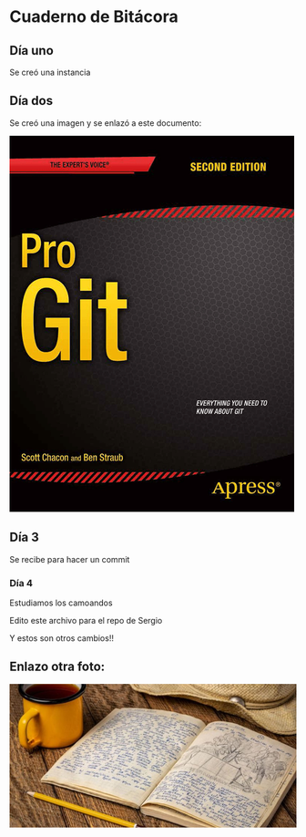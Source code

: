 

# Cuaderno de Bitácora

## Día uno
Se creó una instancia

## Día dos
Se creó una imagen y se enlazó a este documento:

![Imagen creada](./progit2.png)
	
## Día 3
Se recibe para hacer un commit

### Día 4
Estudiamos los camoandos

Edito este archivo para el repo de Sergio

Y estos son otros cambios!!

## Enlazo otra foto:
![2 Imagen creada](./cuadernoBit.jpg)



